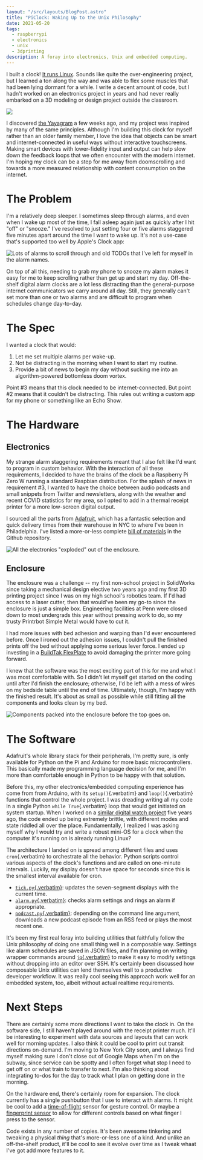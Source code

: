 ```yaml
---
layout: "/src/layouts/BlogPost.astro"
title: "PiClock: Waking Up to the Unix Philosophy"
date: 2021-05-20
tags:
  - raspberrypi
  - electronics
  - unix
  - 3dprinting
description: A foray into electronics, Unix and embedded computing.
---
```


I built a clock! [It runs Linux](https://github.com/davish/pi-clock).
Sounds like quite the over-engineering project, but I learned a ton
along the way and was able to flex some muscles that had been lying
dormant for a while. I write a decent amount of code, but I hadn\'t
worked on an electronics project in years and had never really embarked
on a 3D modeling or design project outside the classroom.

![](file:///articles/piclock/clock-activated.jpg)

I discovered [the
Yayagram](https://hackaday.com/2021/04/25/keep-in-touch-with-grandma-with-this-lo-tech-interface/)
a few weeks ago, and my project was inspired by many of the same
principles. Although I\'m building this clock for myself rather than an
older family member, I love the idea that objects can be smart and
internet-connected in useful ways without interactive touchscreens.
Making smart devices with lower-fidelity input and output can help slow
down the feedback loops that we often encounter with the modern
internet. I\'m hoping my clock can be a step for me away from
doomscrolling and towards a more measured relationship with content
consumption on the internet.

# The Problem

I\'m a relatively deep sleeper. I sometimes sleep through alarms, and
even when I wake up most of the time, I fall asleep again just as
quickly after I hit \"off\" or \"snooze.\" I\'ve resolved to just
setting four or five alarms staggered five minutes apart around the time
I want to wake up. It\'s not a use-case that\'s supported too well by
Apple\'s Clock app:

![Lots of alarms to scroll through and old TODOs that I've left for
myself in the alarm names.](file:///articles/piclock/clock.png)

On top of all this, needing to grab my phone to snooze my alarm makes it
easy for me to keep scrolling rather than get up and start my day.
Off-the-shelf digital alarm clocks are a lot less distracting than the
general-purpose internet communicators we carry around all day. Still,
they generally can\'t set more than one or two alarms and are difficult
to program when schedules change day-to-day.

# The Spec

I wanted a clock that would:

1.  Let me set multiple alarms per wake-up.
2.  Not be distracting in the morning when I want to start my routine.
3.  Provide a bit of news to begin my day without sucking me into an
    algorithm-powered bottomless doom vortex.

Point #3 means that this clock needed to be internet-connected. But
point #2 means that it couldn\'t be distracting. This rules out writing
a custom app for my phone or something like an Echo Show.

# The Hardware

## Electronics

My strange alarm staggering requirements meant that I also felt like
I\'d want to program in custom behavior. With the interaction of all
these requirements, I decided to have the brains of the clock be a
Raspberry Pi Zero W running a standard Raspbian distribution. For the
splash of news in requirement #3, I wanted to have the choice between
audio podcasts and small snippets from Twitter and newsletters, along
with the weather and recent COVID statistics for my area, so I opted to
add in a thermal receipt printer for a more low-screen digital output.

I sourced all the parts from [Adafruit](https://www.adafruit.com), which
has a fantastic selection and quick delivery times from their warehouse
in NYC to where I\'ve been in Philadelphia. I\'ve listed a more-or-less
complete [bill of
materials](https://github.com/davish/pi-clock/blob/main/bom.org) in the
Github repository.

![All the electronics "exploded" out of the
enclosure.](file:///articles/piclock/components.jpg)

## Enclosure

The enclosure was a challenge -- my first non-school project in
SolidWorks since taking a mechanical design elective two years ago and
my first 3D printing project since I was on my high school\'s robotics
team. If I\'d had access to a laser cutter, then that would\'ve been my
go-to since the enclosure is just a simple box. Engineering facilities
at Penn were closed down to most undergrads this year without pressing
work to do, so my trusty Printrbot Simple Metal would have to cut it.

I had more issues with bed adhesion and warping than I\'d ever
encountered before. Once I ironed out the adhesion issues, I couldn\'t
pull the finished prints off the bed without applying some serious lever
force. I ended up investing in a [BuildTak
FlexPlate](https://www.buildtak.com/product/buildtak-flexplate-system/)
to avoid damaging the printer more going forward.

I knew that the software was the most exciting part of this for me and
what I was most comfortable with. So I didn\'t let myself get started on
the coding until after I\'d finish the enclosure; otherwise, I\'d be
left with a mess of wires on my bedside table until the end of time.
Ultimately, though, I\'m happy with the finished result. It\'s about as
small as possible while still fitting all the components and looks clean
by my bed.

![Components packed into the enclosure before the top goes
on.](file:///articles/piclock/enclosure.jpg)

# The Software

Adafruit\'s whole library stack for their peripherals, I\'m pretty sure,
is only available for Python on the Pi and Arduino for more basic
microcontrollers. This basically made my programming language decision
for me, and I\'m more than comfortable enough in Python to be happy with
that solution.

Before this, my other electronics/embedded computing experience has come
from from Arduino, with its `setup()`{.verbatim} and `loop()`{.verbatim}
functions that control the whole project. I was dreading writing all my
code in a single Python `while True`{.verbatim} loop that would get
initiated on system startup. When I worked on a [similar digital watch
project](https://hackaday.io/project/3627-trinket-watch) five years ago,
the code ended up being extremely brittle, with different modes and
state riddled all over the place. Fundamentally, I realized I was asking
myself why I would try and write a robust mini-OS for a clock when the
computer it\'s running on is already running Linux?

The architecture I landed on is spread among different files and uses
`cron`{.verbatim} to orchestrate all the behavior. Python scripts
control various aspects of the clock\'s functions and are called on
one-minute intervals. Luckily, my display doesn\'t have space for
seconds since this is the smallest interval available for cron.

- [`tick.py`{.verbatim}](https://github.com/davish/pi-clock/blob/main/tick.py):
  updates the seven-segment displays with the current time.
- [`alarm.py`{.verbatim}](https://github.com/davish/pi-clock/blob/main/alarm.py):
  checks alarm settings and rings an alarm if appropriate.
- [`podcast.py`{.verbatim}](https://github.com/davish/pi-clock/blob/main/podcast.py):
  depending on the command line argument, downloads a new podcast
  episode from an RSS feed or plays the most recent one.

It\'s been my first real foray into building utilities that faithfully
follow the Unix philosophy of doing one small thing well in a composable
way. Settings like alarm schedules are saved in JSON files, and I\'m
planning on writing wrapper commands around
[`jq`{.verbatim}](https://stedolan.github.io/jq/) to make it easy to
modify settings without dropping into an editor over SSH. It\'s
certainly been discussed how composable Unix utilities can lend
themselves well to a productive developer workflow. It was really cool
seeing this approach work well for an embedded system, too, albeit
without actual realtime requirements.

# Next Steps

There are certainly some more directions I want to take the clock in. On
the software side, I still haven\'t played around with the receipt
printer much. It\'ll be interesting to experiment with data sources and
layouts that can work well for morning updates. I also think it could be
cool to print out transit directions on-demand. I\'m moving to New York
City soon, and I always find myself making sure I don\'t close out of
Google Maps when I\'m on the subway, since service can be spotty and I
often forget what stop I need to get off on or what train to transfer to
next. I\'m also thinking about integrating to-dos for the day to track
what I plan on getting done in the morning.

On the hardware end, there\'s certainly room for expansion. The clock
currently has a single pushbutton that I use to interact with alarms. It
might be cool to add a
[time-of-flight](https://www.adafruit.com/product/3317) sensor for
gesture control. Or maybe a [fingerprint
sensor](https://www.adafruit.com/product/4750) to allow for different
controls based on what finger I press to the sensor.

Code exists in any number of copies. It\'s been awesome tinkering and
tweaking a physical _thing_ that\'s more-or-less one of a kind. And
unlike an off-the-shelf product, it\'ll be cool to see it evolve over
time as I tweak whaat I\'ve got add more features to it.
